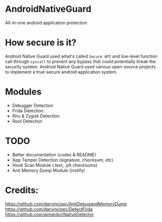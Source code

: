 # AndroidNativeGuard
All-in-one android application protection

# How secure is it?
Android Native Guard used what's called `Secure API` and low-level function call through `syscall` to prevent any bypass that could potentially break the security system.
Android Native Guard used various open-source projects to implement a true-secure android application system.

# Modules
- Debugger Detection
- Frida Detection
- Riru & Zygisk Detection
- Root Detection

# TODO
- Better documentation (codes & README)
- App Tamper Detection (signature, checksum, etc)
- Hook Scan Module (.text, .plt checksums)
- Anti Memory Dump Module (inotify)

# Credits:
https://github.com/darvincisec/AntiDebugandMemoryDump
https://github.com/darvincisec/DetectFrida
https://github.com/aimardcr/NativeDetector

